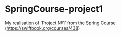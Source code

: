# SpringCourse-project1
My realisation of 'Project №1' from the Spring Course (https://swiftbook.org/courses/438)
